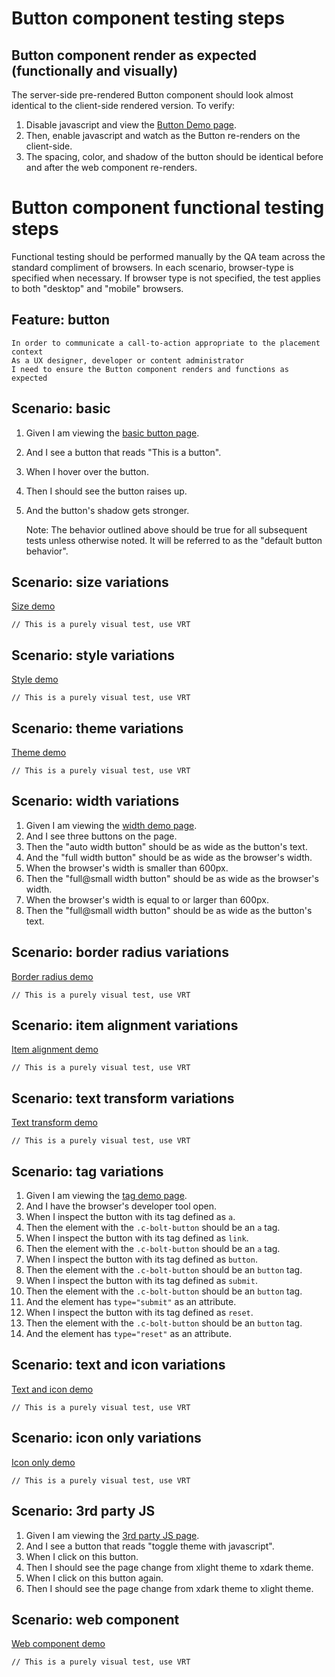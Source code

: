 # Button component testing steps

## Button component render as expected (functionally and visually)

The server-side pre-rendered Button component should look almost identical to the client-side rendered version. To verify:

1. Disable javascript and view the [Button Demo page](https://boltdesignsystem.com/pattern-lab/patterns/40-components-button-05-button/40-components-button-05-button.html).
2. Then, enable javascript and watch as the Button re-renders on the client-side.
3. The spacing, color, and shadow of the button should be identical before and after the web component re-renders.

# Button component functional testing steps

Functional testing should be performed manually by the QA team across the standard compliment of browsers. In each scenario, browser-type is specified when necessary. If browser type is not specified, the test applies to both "desktop" and "mobile" browsers.

## Feature: button

    In order to communicate a call-to-action appropriate to the placement context
    As a UX designer, developer or content administrator
    I need to ensure the Button component renders and functions as expected

## Scenario: basic

1. Given I am viewing the [basic button page](https://boltdesignsystem.com/pattern-lab/patterns/40-components-button-05-button/40-components-button-05-button.html).
2. And I see a button that reads "This is a button".
3. When I hover over the button.
4. Then I should see the button raises up.
5. And the button's shadow gets stronger.

   Note: The behavior outlined above should be true for all subsequent tests unless otherwise noted. It will be referred to as the "default button behavior".

## Scenario: size variations

[Size demo](https://boltdesignsystem.com/pattern-lab/patterns/40-components-button-10-button-size-variations/40-components-button-10-button-size-variations.html)

`// This is a purely visual test, use VRT`

## Scenario: style variations

[Style demo](https://boltdesignsystem.com/pattern-lab/patterns/40-components-button-15-button-hierarchy-variations/40-components-button-15-button-hierarchy-variations.html)

`// This is a purely visual test, use VRT`

## Scenario: theme variations

[Theme demo](https://boltdesignsystem.com/pattern-lab/patterns/40-components-button-20-button-theme-variations/40-components-button-20-button-theme-variations.html)

`// This is a purely visual test, use VRT`

## Scenario: width variations

1. Given I am viewing the [width demo page](https://boltdesignsystem.com/pattern-lab/patterns/40-components-button-25-button-width-variations/40-components-button-25-button-width-variations.html).
2. And I see three buttons on the page.
3. Then the "auto width button" should be as wide as the button's text.
4. And the "full width button" should be as wide as the browser's width.
5. When the browser's width is smaller than 600px.
6. Then the "full@small width button" should be as wide as the browser's width.
7. When the browser's width is equal to or larger than 600px.
8. Then the "full@small width button" should be as wide as the button's text.

## Scenario: border radius variations

[Border radius demo](https://boltdesignsystem.com/pattern-lab/patterns/40-components-button-30-button-border-radius-variations/40-components-button-30-button-border-radius-variations.html)

`// This is a purely visual test, use VRT`

## Scenario: item alignment variations

[Item alignment demo](https://boltdesignsystem.com/pattern-lab/patterns/40-components-button-35-button-align-variations/40-components-button-35-button-align-variations.html)

`// This is a purely visual test, use VRT`

## Scenario: text transform variations

[Text transform demo](https://boltdesignsystem.com/pattern-lab/patterns/40-components-button-40-button-transform-variations/40-components-button-40-button-transform-variations.html)

`// This is a purely visual test, use VRT`

## Scenario: tag variations

1. Given I am viewing the [tag demo page](https://boltdesignsystem.com/pattern-lab/patterns/40-components-button-45-button-tag-variations/40-components-button-45-button-tag-variations.html).
2. And I have the browser's developer tool open.
3. When I inspect the button with its tag defined as `a`.
4. Then the element with the `.c-bolt-button` should be an `a` tag.
5. When I inspect the button with its tag defined as `link`.
6. Then the element with the `.c-bolt-button` should be an `a` tag.
7. When I inspect the button with its tag defined as `button`.
8. Then the element with the `.c-bolt-button` should be an `button` tag.
9. When I inspect the button with its tag defined as `submit`.
10. Then the element with the `.c-bolt-button` should be an `button` tag.
11. And the element has `type="submit"` as an attribute.
12. When I inspect the button with its tag defined as `reset`.
13. Then the element with the `.c-bolt-button` should be an `button` tag.
14. And the element has `type="reset"` as an attribute.

## Scenario: text and icon variations

[Text and icon demo](https://boltdesignsystem.com/pattern-lab/patterns/40-components-button-50-button-with-text-and-icon/40-components-button-50-button-with-text-and-icon.html)

`// This is a purely visual test, use VRT`

## Scenario: icon only variations

[Icon only demo](https://boltdesignsystem.com/pattern-lab/patterns/40-components-button-55-button-icon-only/40-components-button-55-button-icon-only.html)

`// This is a purely visual test, use VRT`

## Scenario: 3rd party JS

1. Given I am viewing the [3rd party JS page](https://boltdesignsystem.com/pattern-lab/patterns/40-components-button-60-button-with-3rd-party-js/40-components-button-60-button-with-3rd-party-js.html).
2. And I see a button that reads "toggle theme with javascript".
3. When I click on this button.
4. Then I should see the page change from xlight theme to xdark theme.
5. When I click on this button again.
6. Then I should see the page change from xdark theme to xlight theme.

## Scenario: web component

[Web component demo](https://boltdesignsystem.com/pattern-lab/patterns/40-components-button-999-button-with-web-component/40-components-button-999-button-with-web-component.html)

`// This is a purely visual test, use VRT`
